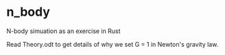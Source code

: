 # n_body
N-body simuation as an exercise in Rust

Read Theory.odt to get details of why we set G = 1 in Newton's gravity law.
